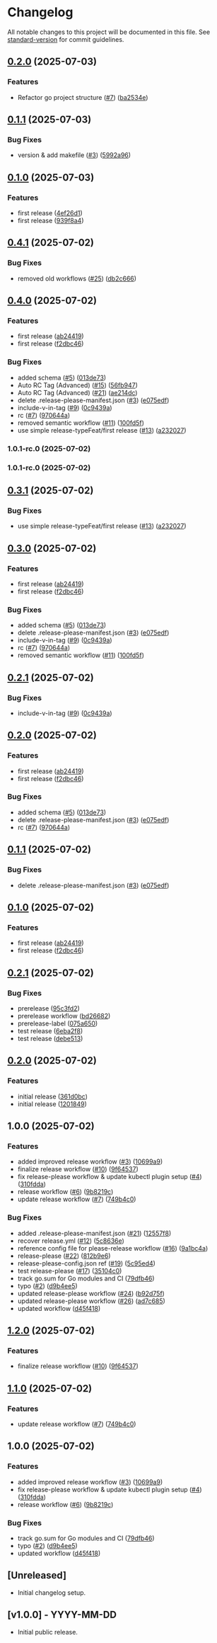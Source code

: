 # Changelog

All notable changes to this project will be documented in this file. See [standard-version](https://github.com/conventional-changelog/standard-version) for commit guidelines.

## [0.2.0](https://github.com/codesenju/kubectl-nuke-go/compare/prerelease-v0.1.1...prerelease-v0.2.0) (2025-07-03)


### Features

* Refactor go project structure ([#7](https://github.com/codesenju/kubectl-nuke-go/issues/7)) ([ba2534e](https://github.com/codesenju/kubectl-nuke-go/commit/ba2534e40c67835b3d7056fc61dff68d9ef762bf))

## [0.1.1](https://github.com/codesenju/kubectl-nuke-go/compare/prerelease-v0.1.0...prerelease-v0.1.1) (2025-07-03)


### Bug Fixes

* version & add makefile ([#3](https://github.com/codesenju/kubectl-nuke-go/issues/3)) ([5992a96](https://github.com/codesenju/kubectl-nuke-go/commit/5992a96a70812fea54127b7b668680d3964e7d8b))

## [0.1.0](https://github.com/codesenju/kubectl-nuke-go/compare/prerelease-v0.0.1...prerelease-v0.1.0) (2025-07-03)


### Features

* first release ([4ef26d1](https://github.com/codesenju/kubectl-nuke-go/commit/4ef26d1659eae69a864ba687cc04110e5a98ffcf))
* first release ([939f8a4](https://github.com/codesenju/kubectl-nuke-go/commit/939f8a4b93a84e66400f99c7b2486c2c4290f55b))

## [0.4.1](https://github.com/codesenju/kubectl-delns-go/compare/prerelease-v0.4.0...prerelease-v0.4.1) (2025-07-02)


### Bug Fixes

* removed old workflows ([#25](https://github.com/codesenju/kubectl-delns-go/issues/25)) ([db2c666](https://github.com/codesenju/kubectl-delns-go/commit/db2c6663fb0c11c5899e214c80288e6c35b094ab))

## [0.4.0](https://github.com/codesenju/kubectl-delns-go/compare/prerelease-v0.3.1...prerelease-v0.4.0) (2025-07-02)


### Features

* first release ([ab24419](https://github.com/codesenju/kubectl-delns-go/commit/ab24419525040642ae77ddc40d47e3907271145f))
* first release ([f2dbc46](https://github.com/codesenju/kubectl-delns-go/commit/f2dbc465bc00692ebf2436bc5ac3bd1e99002ba2))


### Bug Fixes

* added schema ([#5](https://github.com/codesenju/kubectl-delns-go/issues/5)) ([013de73](https://github.com/codesenju/kubectl-delns-go/commit/013de7327b19cee2993c96e9f2f8a33c43ccf161))
* Auto RC Tag (Advanced) ([#15](https://github.com/codesenju/kubectl-delns-go/issues/15)) ([56fb947](https://github.com/codesenju/kubectl-delns-go/commit/56fb947c1e2efda0f79363a735713070534d0221))
* Auto RC Tag (Advanced) ([#21](https://github.com/codesenju/kubectl-delns-go/issues/21)) ([ae214dc](https://github.com/codesenju/kubectl-delns-go/commit/ae214dcda2a608aa079cc425cbeaae02500fb88e))
* delete .release-please-manifest.json ([#3](https://github.com/codesenju/kubectl-delns-go/issues/3)) ([e075edf](https://github.com/codesenju/kubectl-delns-go/commit/e075edf926006fa32460d7dfa59d66270676e226))
* include-v-in-tag ([#9](https://github.com/codesenju/kubectl-delns-go/issues/9)) ([0c9439a](https://github.com/codesenju/kubectl-delns-go/commit/0c9439a77a159769bbdb557af9920d58b3805d35))
* rc ([#7](https://github.com/codesenju/kubectl-delns-go/issues/7)) ([970644a](https://github.com/codesenju/kubectl-delns-go/commit/970644ab8637040159b31f4b0159c000639c8520))
* removed semantic workflow ([#11](https://github.com/codesenju/kubectl-delns-go/issues/11)) ([100fd5f](https://github.com/codesenju/kubectl-delns-go/commit/100fd5f0bee2785289ad918fc9b080c09af5ac67))
* use simple release-typeFeat/first release ([#13](https://github.com/codesenju/kubectl-delns-go/issues/13)) ([a232027](https://github.com/codesenju/kubectl-delns-go/commit/a232027a326ea4852eb592f2b6020ac5f993198e))

### 1.0.1-rc.0 (2025-07-02)

### 1.0.1-rc.0 (2025-07-02)

## [0.3.1](https://github.com/codesenju/kubectl-delns-go/compare/rc-v0.3.0...rc-v0.3.1) (2025-07-02)


### Bug Fixes

* use simple release-typeFeat/first release ([#13](https://github.com/codesenju/kubectl-delns-go/issues/13)) ([a232027](https://github.com/codesenju/kubectl-delns-go/commit/a232027a326ea4852eb592f2b6020ac5f993198e))

## [0.3.0](https://github.com/codesenju/kubectl-delns-go/compare/rc-v0.2.1...rc-v0.3.0) (2025-07-02)


### Features

* first release ([ab24419](https://github.com/codesenju/kubectl-delns-go/commit/ab24419525040642ae77ddc40d47e3907271145f))
* first release ([f2dbc46](https://github.com/codesenju/kubectl-delns-go/commit/f2dbc465bc00692ebf2436bc5ac3bd1e99002ba2))


### Bug Fixes

* added schema ([#5](https://github.com/codesenju/kubectl-delns-go/issues/5)) ([013de73](https://github.com/codesenju/kubectl-delns-go/commit/013de7327b19cee2993c96e9f2f8a33c43ccf161))
* delete .release-please-manifest.json ([#3](https://github.com/codesenju/kubectl-delns-go/issues/3)) ([e075edf](https://github.com/codesenju/kubectl-delns-go/commit/e075edf926006fa32460d7dfa59d66270676e226))
* include-v-in-tag ([#9](https://github.com/codesenju/kubectl-delns-go/issues/9)) ([0c9439a](https://github.com/codesenju/kubectl-delns-go/commit/0c9439a77a159769bbdb557af9920d58b3805d35))
* rc ([#7](https://github.com/codesenju/kubectl-delns-go/issues/7)) ([970644a](https://github.com/codesenju/kubectl-delns-go/commit/970644ab8637040159b31f4b0159c000639c8520))
* removed semantic workflow ([#11](https://github.com/codesenju/kubectl-delns-go/issues/11)) ([100fd5f](https://github.com/codesenju/kubectl-delns-go/commit/100fd5f0bee2785289ad918fc9b080c09af5ac67))

## [0.2.1](https://github.com/codesenju/kubectl-delns-go/compare/kubectl-delns-go-0.2.0...kubectl-delns-go-v0.2.1) (2025-07-02)


### Bug Fixes

* include-v-in-tag ([#9](https://github.com/codesenju/kubectl-delns-go/issues/9)) ([0c9439a](https://github.com/codesenju/kubectl-delns-go/commit/0c9439a77a159769bbdb557af9920d58b3805d35))

## [0.2.0](https://github.com/codesenju/kubectl-delns-go/compare/kubectl-delns-go-0.1.1...kubectl-delns-go-0.2.0) (2025-07-02)


### Features

* first release ([ab24419](https://github.com/codesenju/kubectl-delns-go/commit/ab24419525040642ae77ddc40d47e3907271145f))
* first release ([f2dbc46](https://github.com/codesenju/kubectl-delns-go/commit/f2dbc465bc00692ebf2436bc5ac3bd1e99002ba2))


### Bug Fixes

* added schema ([#5](https://github.com/codesenju/kubectl-delns-go/issues/5)) ([013de73](https://github.com/codesenju/kubectl-delns-go/commit/013de7327b19cee2993c96e9f2f8a33c43ccf161))
* delete .release-please-manifest.json ([#3](https://github.com/codesenju/kubectl-delns-go/issues/3)) ([e075edf](https://github.com/codesenju/kubectl-delns-go/commit/e075edf926006fa32460d7dfa59d66270676e226))
* rc ([#7](https://github.com/codesenju/kubectl-delns-go/issues/7)) ([970644a](https://github.com/codesenju/kubectl-delns-go/commit/970644ab8637040159b31f4b0159c000639c8520))

## [0.1.1](https://github.com/codesenju/kubectl-delns-go/compare/v0.1.0...v0.1.1) (2025-07-02)


### Bug Fixes

* delete .release-please-manifest.json ([#3](https://github.com/codesenju/kubectl-delns-go/issues/3)) ([e075edf](https://github.com/codesenju/kubectl-delns-go/commit/e075edf926006fa32460d7dfa59d66270676e226))

## [0.1.0](https://github.com/codesenju/kubectl-delns-go/compare/v0.0.1...v0.1.0) (2025-07-02)


### Features

* first release ([ab24419](https://github.com/codesenju/kubectl-delns-go/commit/ab24419525040642ae77ddc40d47e3907271145f))
* first release ([f2dbc46](https://github.com/codesenju/kubectl-delns-go/commit/f2dbc465bc00692ebf2436bc5ac3bd1e99002ba2))

## [0.2.1](https://github.com/codesenju/kubectl-delns-go/compare/v0.2.0...v0.2.1) (2025-07-02)


### Bug Fixes

* prerelease ([95c3fd2](https://github.com/codesenju/kubectl-delns-go/commit/95c3fd2238b22ee617ed70ab523aec9cb6b68785))
* prerelease workflow ([bd26682](https://github.com/codesenju/kubectl-delns-go/commit/bd266821a4de1368781294d8af477bb343634087))
* prerelease-label ([075a650](https://github.com/codesenju/kubectl-delns-go/commit/075a6505d90e165f48a604524133f81745b76213))
* test release ([6eba2f8](https://github.com/codesenju/kubectl-delns-go/commit/6eba2f8ca976211b96226ab12e7be5b132728b13))
* test release ([debe513](https://github.com/codesenju/kubectl-delns-go/commit/debe51304ca3f43d48c3061ebb1ec70ac83e6f0a))

## [0.2.0](https://github.com/codesenju/kubectl-delns-go/compare/v0.1.0...v0.2.0) (2025-07-02)


### Features

* initial release ([361d0bc](https://github.com/codesenju/kubectl-delns-go/commit/361d0bcca84221154487e69499e9fe9aba8db382))
* initial release ([1201849](https://github.com/codesenju/kubectl-delns-go/commit/1201849dcc25f4f4bd4794c4e8052efcbe158f8e))

## 1.0.0 (2025-07-02)


### Features

* added improved release workflow ([#3](https://github.com/codesenju/kubectl-delns-go/issues/3)) ([10699a9](https://github.com/codesenju/kubectl-delns-go/commit/10699a9b7dfeaa1d8f3076a3592441267eecabff))
* finalize release workflow ([#10](https://github.com/codesenju/kubectl-delns-go/issues/10)) ([9f64537](https://github.com/codesenju/kubectl-delns-go/commit/9f6453700066e184d1e81431adc2cbe6049fc989))
* fix release-please workflow &  update kubectl plugin setup ([#4](https://github.com/codesenju/kubectl-delns-go/issues/4)) ([310fdda](https://github.com/codesenju/kubectl-delns-go/commit/310fddabb15a60843e505b861e62d46ad8d00952))
* release workflow ([#6](https://github.com/codesenju/kubectl-delns-go/issues/6)) ([9b8219c](https://github.com/codesenju/kubectl-delns-go/commit/9b8219cb55a5eca8afbeb02a050bb6fb283ea14d))
* update release workflow ([#7](https://github.com/codesenju/kubectl-delns-go/issues/7)) ([749b4c0](https://github.com/codesenju/kubectl-delns-go/commit/749b4c0a6d4af1091b4bfea1a6d8743bde61765c))


### Bug Fixes

* added .release-please-manifest.json ([#21](https://github.com/codesenju/kubectl-delns-go/issues/21)) ([12557f8](https://github.com/codesenju/kubectl-delns-go/commit/12557f82ba28cdfd2f98503c6f1e573f17462bd3))
* recover release.yml ([#12](https://github.com/codesenju/kubectl-delns-go/issues/12)) ([5c8636e](https://github.com/codesenju/kubectl-delns-go/commit/5c8636e516c8089872f46116ef017667d83423a7))
* reference config file for please-release workflow ([#16](https://github.com/codesenju/kubectl-delns-go/issues/16)) ([9a1bc4a](https://github.com/codesenju/kubectl-delns-go/commit/9a1bc4a8bffad5f72c54a23dc9abac5a4020e3ba))
* release-please ([#22](https://github.com/codesenju/kubectl-delns-go/issues/22)) ([812b9e6](https://github.com/codesenju/kubectl-delns-go/commit/812b9e621c6eca9ea8a0368bb726289057c161ca))
* release-please-config.json ref ([#19](https://github.com/codesenju/kubectl-delns-go/issues/19)) ([5c95ed4](https://github.com/codesenju/kubectl-delns-go/commit/5c95ed4c955d1ea459e58606661550d30b27a261))
* test release-please ([#17](https://github.com/codesenju/kubectl-delns-go/issues/17)) ([35104c0](https://github.com/codesenju/kubectl-delns-go/commit/35104c0ac102134ac5271a6cdb69d052dcc4f36c))
* track go.sum for Go modules and CI ([79dfb46](https://github.com/codesenju/kubectl-delns-go/commit/79dfb4614a4ce31d31f2df159e9a3e94396c4e98))
* typo ([#2](https://github.com/codesenju/kubectl-delns-go/issues/2)) ([d9b4ee5](https://github.com/codesenju/kubectl-delns-go/commit/d9b4ee5da3f1aa2955516d8ff28621066678f2d9))
* updated release-please workflow ([#24](https://github.com/codesenju/kubectl-delns-go/issues/24)) ([b92d75f](https://github.com/codesenju/kubectl-delns-go/commit/b92d75fa46f90a3ab70863764cdf548fb3fa6db3))
* updated release-please workflow ([#26](https://github.com/codesenju/kubectl-delns-go/issues/26)) ([ad7c685](https://github.com/codesenju/kubectl-delns-go/commit/ad7c6854f38c9e9c2c27ca3e3fc7a96fac8b7a67))
* updated workflow ([d45f418](https://github.com/codesenju/kubectl-delns-go/commit/d45f4182a4b2df0c86cf6c1ef46f35710714c906))

## [1.2.0](https://github.com/codesenju/kubectl-delns-go/compare/v1.1.0...v1.2.0) (2025-07-02)


### Features

* finalize release workflow ([#10](https://github.com/codesenju/kubectl-delns-go/issues/10)) ([9f64537](https://github.com/codesenju/kubectl-delns-go/commit/9f6453700066e184d1e81431adc2cbe6049fc989))

## [1.1.0](https://github.com/codesenju/kubectl-delns-go/compare/v1.0.0...v1.1.0) (2025-07-02)


### Features

* update release workflow ([#7](https://github.com/codesenju/kubectl-delns-go/issues/7)) ([749b4c0](https://github.com/codesenju/kubectl-delns-go/commit/749b4c0a6d4af1091b4bfea1a6d8743bde61765c))

## 1.0.0 (2025-07-02)


### Features

* added improved release workflow ([#3](https://github.com/codesenju/kubectl-delns-go/issues/3)) ([10699a9](https://github.com/codesenju/kubectl-delns-go/commit/10699a9b7dfeaa1d8f3076a3592441267eecabff))
* fix release-please workflow &  update kubectl plugin setup ([#4](https://github.com/codesenju/kubectl-delns-go/issues/4)) ([310fdda](https://github.com/codesenju/kubectl-delns-go/commit/310fddabb15a60843e505b861e62d46ad8d00952))
* release workflow ([#6](https://github.com/codesenju/kubectl-delns-go/issues/6)) ([9b8219c](https://github.com/codesenju/kubectl-delns-go/commit/9b8219cb55a5eca8afbeb02a050bb6fb283ea14d))


### Bug Fixes

* track go.sum for Go modules and CI ([79dfb46](https://github.com/codesenju/kubectl-delns-go/commit/79dfb4614a4ce31d31f2df159e9a3e94396c4e98))
* typo ([#2](https://github.com/codesenju/kubectl-delns-go/issues/2)) ([d9b4ee5](https://github.com/codesenju/kubectl-delns-go/commit/d9b4ee5da3f1aa2955516d8ff28621066678f2d9))
* updated workflow ([d45f418](https://github.com/codesenju/kubectl-delns-go/commit/d45f4182a4b2df0c86cf6c1ef46f35710714c906))

## [Unreleased]
- Initial changelog setup.

## [v1.0.0] - YYYY-MM-DD
- Initial public release.
